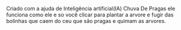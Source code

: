 Criado com a ajuda de Inteligência artificial(IA)
Chuva De Pragas ele funciona como ele e so você clicar para plantar a arvore e fugir das bolinhas que caem do ceu que são pragas e quimam as arvores.
